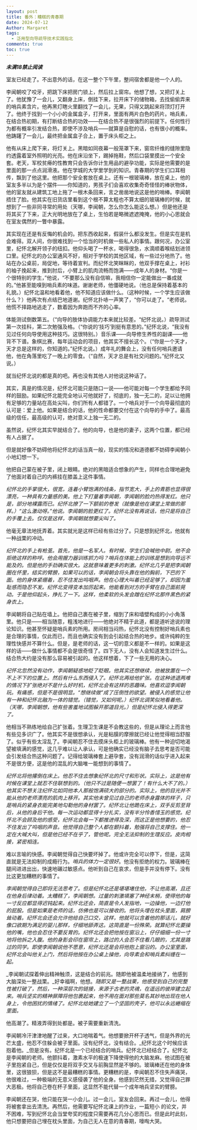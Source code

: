 ```yaml
---
layout: post
title: 番外：糟糕的青春期
date: 2024-07-12
Author: Margaret
tags:
  - 泛用型向导疏导技术实践指北
comments: true
toc: true
---
```

***未满18禁止阅读***


室友已经走了。不出意外的话，在这一整个下午里，整间宿舍都是他一个人的。

李闻朝咬了咬牙，把跳下床把房门锁上，然后拉上窗帘。他想了想，又把灯关上了。他犹豫了一会儿，又翻身上床，倒挂下来，拉开床下的储物箱，去找偷偷弄来的哨兵素含片。他再黑灯瞎火里翻找了一会儿，无果，只得又跳起来将顶灯打开了。他终于找到一个小小的金属盒子，打开来，里面有两片白色的药片。哨兵素，在结合热初期，有打断结合热的功效——在结合热不是很强烈的前提下。任何性行为都有概率引发结合热，即使不涉及哨兵——就算是自慰的话，也有很小的概率。他踌躇了一会儿，最终把金属盒子合上，置于床头柜之上。

他有从床上爬下来，将灯关上。黑暗如同夜幕一般笼罩下来，窗帘纤维的缝隙里隐约透露着室外照明的光亮。他在床沿坐下，踢掉拖鞋，然后口袋里摸出一个安全套。老天，军校贫瘠的性教育只会告诉你计生用品的避孕功能，实际是他需要的是里面的那一点点润滑液。他在学城的大学里学到的知识。青春期的学生们口耳相传，飘到了他这里。他把那个安全套放在桌上。还有一根玻璃棒，放在桌上，他的室友多半以为是个摆件——你知道的，男孩子们会喜欢收集奇奇怪怪的棒状物体，他的室友就从建筑工地上拖了一根木条回来，言之凿凿地说这是他的哨棒。李闻朝捂住了脸。他其实在旧货店里看到这个根不算太粗也不算太细的玻璃棒的时候，就想到了一些非同寻常的用处（天哪，李闻朝，怎么你怎么能这么想。）但是他还是将其买了下来，正大光明地放在了桌上，生怕若是略微遮遮掩掩，他的小心思就会在室友偶然的一瞥中暴露。

其实现在还是有反悔的机会的。把东西收起来，假装什么都没发生。但是实在是机会难得。双人间，你很难找到一个恰当的时机做一些私人的事情。跟何况，办公室里，纪怀北解开领子的纽扣。他仰头喝了一杯水，喝得很急，水滴顺着喉结划进领口里。纪怀北的办公室通风不好，相对于学校的其他区域，有一些过分地热了。他站在办公桌前，局促地，等待着宣判。而纪怀北笑眯眯的，他双手撑在桌上，衬衫的袖子挽起来，推到肘后，小臂上的肌肉流畅而饱满——成年人的身材。“你是一个很特别的学生，”他说，“不要那么没有自信嘛，我相信你一定能做出一番成就的。”他甚至能嗅到哨兵素的味道。谢谢老师，他僵硬地说。（他总是保持着基本的礼貌。）纪怀北温和地看着他，他不知道应该做什么。（这种时候，一个学生应该做什么？）他再次有点结巴地道谢。纪怀北扑哧一声笑了，“你可以走了。“老师说。他慌不择路地逃走了，数着因为奔跑而不齐的心率。

体能测试倒数第五。（“向导的肢体协调能力本来就比较差。“纪怀北说。）疏导测试第一次挂科，第二次勉强及格。（“你说的‘技巧’到挺有意思的。”纪怀北说，“我没有见过任何向导使用这种技巧。这很特别。）音乐课——向导修生养性的副课——他背不下谱。象棋比赛，每年运动会的项目，他其实不擅长这个。（“你是一个天才，天才总是这样的，你知道的。”纪怀北说。）成年礼的舞会上，没有任何哨兵邀请他，他在角落里吃了一晚上的零食。（“自然，天才总是有社交问题的。”纪怀北又说。）

就当纪怀北说的都是真的吧。再也没有其他人对他说这种话了。

其实，真是的情况是，纪怀北可能只是随口一说——他可能对每一个学生都给予同样的鼓励。如果纪怀北能完全地认可他就好了，彻底的，独一无二的，足以让他拥有足够的力量站在高处尖叫，你们所有人都错了。一个哨兵对于一个向导最彻底的认可是：爱上他。如果是结合的话，他的性命都要交付在这个向导的手中了。最高级的信任，最高级的认可，绝对意义上独一无二的。

虽然说，纪怀北其实早就结合了。他的向导，也是他的妻子，这两个位置，都已经有人占据了。

但是就好像不妨碍他将纪怀北的话当真一般，现实的情况和道德都不妨碍李闻朝小小地幻想一下。

他把自己蒙在被子里，闭上眼睛。绝对的黑暗适合想象的产生，同样也合理地避免了他面对着自己的内裤挂在膝盖上这件事情。

_纪怀北的手掌很大，很宽，连着小臂饱满的线条，指节宽大，手上的青筋也显得很漂亮，一种具有力量感的美。他上下打量着李闻朝，李闻朝的脸灼热得发红。他只是，部分地裸露而已。纪怀北撩了一下额前的卷发（就像是他在课堂上常做的那样。）“这么激动呀。”他说。李闻朝的脸更红了。纪怀北没有再说话，他只是将自己的手覆上去。仅仅是这样，李闻朝就想要尖叫了。_

他毫无章法地抚弄着。其实就光是这样已经有些过分了。只是想到纪怀北，他就有一种战栗的冲动。

_纪怀北的手上有枪茧。首先，他是一名军人。有时候，学生们会喊他中尉。他不会拒绝这样的称呼。他会用握力器训练抓力吗？哨兵在体能上的训练是想到向导远不能及的。但是他的手劲确实很大。这就意味着更多的刺激。纪怀北几乎是把李闻朝圈在怀里，结实的臂膀，如果可以的话，李闻朝会将头靠在他的胸前，下巴的下面。他的身体紧绷着，忍不住发出呜咽声。他在心理大叫着已经足够了，却因为羞耻感而隐忍不发。纪怀北变得变本加厉起来。他能看到对方的手臂在自己面前晃动。于是他仰起头，挣扎了一下。这样，他柔软的头发会蹭在纪怀北那件黑色的紧身衣上。_

李闻朝将自己贴在墙上。他把自己裹在被子里，缩到了床和墙壁构成的小小角落里。他只是——相当随意，粗浅地进行——他绝对不精于此道，都是道听途说的理论知识。他甚至怀疑是哨兵素的所用。房间相当闷热，纪怀北没有控制好哨兵素也是合理的事情，仅此而已，而且也确实没有到会引起结合热的地步。或许纯粹的生理性快感并不算什么。但是，是老师的话，这一切的意义都是不一样的。如果是这样的话——做什么事情都不会是很奇怪了。四下无人，没有人会知道发生过什么。结合热大约是没有那么容易被引起的。他这样想着，下了一些无用的决心。

_纪怀北忽然没有动作，李闻朝疑惑地眨了眨眼。他其实还想继续，他被放置在一个不上不下的位置上。然后有什么东西侵入了。纪怀北再给他扩张。在这种进退两难的情况下扩张绝对不是什么好时机，纪怀北会有这样的恶趣味。他喜欢逗李闻朝玩。有痛感，但是不是很明显。“想继续做”成了压倒性的欲望。被侵入的感觉让他有一种和纪怀北融为一体的错觉。（错觉，又如何呢。）纪怀北调笑似地看着他。（天哪，李闻朝想，他有些害羞地试图躲开那道目光。）但是纪怀北侵入得更深了。_

他相当不熟练地给自己扩张着。生理卫生课是不会教这些的，但是从理论上而言他有些见多识广了。他其实不是很想承认，光是粘膜的摩擦就已经让他觉得相当舒服了。似乎有些太淫乱了。李闻朝忍不住去摸床头柜上的玻璃棒。他有一种迫切地渴望被填满的感觉，这几乎难以让人承认，可是他确实已经没有脑子去思考是否可能会引发结合热这种问题了。记得给玻璃棒套上避孕套，没有润滑的话似乎进入起来不是很方便，这是他的混乱的大脑唯一能想到的事情了。

_纪怀北将他撂倒在床上。他忍不住去想象纪怀北的尺寸和形状。实际上，这是他有时候在课堂上就忍不住联想到的。（他只不过是随便一想罢了！有什么大不了的。）他其实不想关注纪怀北如同他本人那般饱满硕大的部分的。实际上，他的目光并不能从他的老师漂亮的肌肉上移开。其实他未曾见过自己的老师赤身露体的样子，只是哨兵的紧身衣能完美地勾勒他的身材罢了。纪怀北让他跪在床上，双手反剪至背后，从他的身后干他。每一次运动都显得十分扎实，没有半分怜香惜玉的感觉。纪怀北不会顾及他的感受，纪怀北会每一下都推进得及深，而这正是他想要的，他忍不住发出了呜咽的声音。他觉得自己整个人都在颤抖着，勉强将自己支撑住。他一定在大喊大叫，但是他已经不在乎了，管他呢。完全无法抑制的生理反应。皮肉相接，紧密相连。_

难以言喻的快感。李闻朝觉得自己快要坏掉了。他或许完全可以停下，但是，这简直就是无法抑制的成瘾行为。_哨兵的体力一定很好_。他没有拒绝的权力。玻璃棒在腿间进进出出，快速地碾过敏感点。他听到自己在哀求，但是手并没有停下。没有比这更加糟糕的事情了。

_李闻朝觉得自己即将无法思考了。但是纪怀北还是堪堪堵住他，不让他高潮，且还在他身后律动着。_太糟糕了，李闻朝想_。过量的刺激填塞了神经末梢，使得他的每一寸反应都显得迟钝起来。纪怀北还会，简直是令人发指地，一边操他，一边打他的屁股。但是如果是老师的话，仿佛也是可以接收的。他将头埋在枕头里面，肩膀耸动着。纪怀北会还会允许他给自己口交，这样，他就可以含着他的那话儿，就好像口欲期为满足的婴儿那样，仔细地舔弄这。这简直是一份殊荣。就算纪怀北要操他的嘴，他也会忍住不要反胃的。纪怀北还会把他按在窗沿上，仔仔细细一份一寸地将他拆之入腹。他的身影会印在窗帘上，路过的人会忍不住看几眼的，尤其是路过的同学。即使李闻朝说他不愿意，纪怀北还是会将他抱上窗沿的。办公室里面，纪怀北会叫他关上门，然后将他按在办公桌上操他，向导素会和哨兵素纠缠在一起。_

_李闻朝试探着伸出精神触须，这是结合的前兆。随即他被温柔地接纳了，他感到大脑深处一整战栗。_好幸福啊，他想。_随即又是一整战栗，他感受到自己的完整性被打破了，然后，一种深层次的链接，来源于古老的灵魂，在遥远的彼岸建立起来。哨兵坚实的精神屏障将他包裹起来，他不用在面对那些莫名其妙地出现在他人身上，令他困扰的情绪了。纪怀北给她建立了一个坚固的壳子，他可以永远蜷缩在里面。_

他高潮了。精液弄得到处都是。被子需要重新清洗。

李闻朝冷汗津津地醒了过来，大口地喘着气。他想要掀开杯子透气，但是外界的光芒太盛，他忍不住躲会被子里面。没有纪怀北，没有结合。_纪怀北这个时候应该抱着他。_但是没有。纪怀北是一个已经结合的哨兵。纪怀北已经结合了。纪怀北是李闻朝的老师。他颤抖着，激素水平的极速下降使得他的大脑发麻。他试图在被子里抱紧自己，但是仅仅是将双手交叉与前胸显然是不够的。玻璃棒还在他的身体里，这很狼狈，但是这不是最糟糕的事情。更糟糕的是，李闻朝忍不住失声痛哭，他很难过，一种极端的无意义感侵袭了他的全身。他感到茫然无措，又觉得自己罪大恶极。他将自己卷在杯子里面，这显然不能代替一个成年哨兵坚实的臂膀。

李闻朝还在哭，他只能在哭一小会儿。过一会儿，室友会回来。再过一会儿，他得将被套拿出去清洗。再然后，他需要写纪怀北课上的作业，一篇短小 的论文，并不困难，写到纪怀北会当堂夸奖的程度只需要再花几分心思而已。但是此时此刻，他只想要把自己埋在枕头里面，为自己无人在意的青春期，嚎啕大哭。

